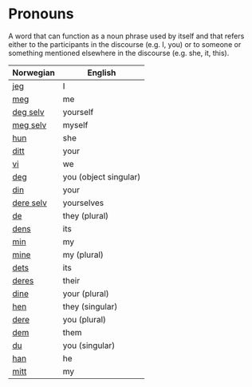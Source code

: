 # Pronouns

A word that can function as a noun phrase used by itself and that refers either to the participants in the discourse (e.g. I, you) or to someone or something mentioned elsewhere in the discourse (e.g. she, it, this).

| Norwegian | English |
| --- | --- |
| [jeg](https://www.ordnett.no/search?language=no&phrase=jeg) | I |
| [meg](https://www.ordnett.no/search?language=no&phrase=meg) | me |
| [deg selv](https://www.ordnett.no/search?language=no&phrase=deg%20selv) | yourself |
| [meg selv](https://www.ordnett.no/search?language=no&phrase=meg%20selv) | myself |
| [hun](https://www.ordnett.no/search?language=no&phrase=hun) | she |
| [ditt](https://www.ordnett.no/search?language=no&phrase=ditt) | your |
| [vi](https://www.ordnett.no/search?language=no&phrase=vi) | we |
| [deg](https://www.ordnett.no/search?language=no&phrase=deg) | you (object singular) |
| [din](https://www.ordnett.no/search?language=no&phrase=din) | your |
| [dere selv](https://www.ordnett.no/search?language=no&phrase=dere%20selv) | yourselves |
| [de](https://www.ordnett.no/search?language=no&phrase=de) | they (plural) |
| [dens](https://www.ordnett.no/search?language=no&phrase=dens) | its |
| [min](https://www.ordnett.no/search?language=no&phrase=min) | my |
| [mine](https://www.ordnett.no/search?language=no&phrase=mine) | my (plural) |
| [dets](https://www.ordnett.no/search?language=no&phrase=dets) | its |
| [deres](https://www.ordnett.no/search?language=no&phrase=deres) | their |
| [dine](https://www.ordnett.no/search?language=no&phrase=dine) | your (plural) |
| [hen](https://www.ordnett.no/search?language=no&phrase=hen) | they (singular) |
| [dere](https://www.ordnett.no/search?language=no&phrase=dere) | you (plural) |
| [dem](https://www.ordnett.no/search?language=no&phrase=dem) | them |
| [du](https://www.ordnett.no/search?language=no&phrase=du) | you (singular) |
| [han](https://www.ordnett.no/search?language=no&phrase=han) | he |
| [mitt](https://www.ordnett.no/search?language=no&phrase=mitt) | my |

